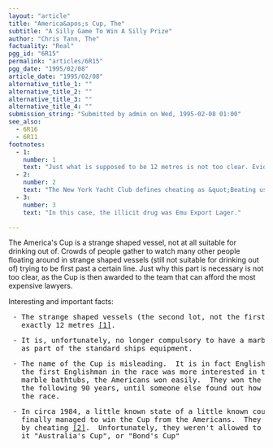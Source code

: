 ```yaml
---
layout: "article"
title: "America&apos;s Cup, The"
subtitle: "A Silly Game To Win A Silly Prize"
author: "Chris Tann, The"
factuality: "Real"
pgg_id: "6R15"
permalink: "articles/6R15"
pgg_date: "1995/02/08"
article_date: "1995/02/08"
alternative_title_1: ""
alternative_title_2: ""
alternative_title_3: ""
alternative_title_4: ""
submission_string: "Submitted by admin on Wed, 1995-02-08 01:00"
see_also:
  - 6R16
  - 6R11
footnotes: 
  - 1:
    number: 1
    text: "Just what is supposed to be 12 metres is not too clear. Evidently, you need a pan-dimensional tape measure, that can measure length, weight, marble-bathtub quantity and bribes, all at the same time."
  - 2:
    number: 2
    text: "The New York Yacht Club defines cheating as &quot;Beating us using unfair means, such as better seamanship, better craftsmanship, imagination, devil worship, or illicit drugs [3]."
  - 3:
    number: 3
    text: "In this case, the illicit drug was Emu Export Lager."

---
```

<div>
<p>The America's Cup is a strange shaped vessel, not at all suitable for drinking out of. Crowds of people gather to watch many other people floating around in strange shaped vessels (still not suitable for drinking out of) trying to be first past a certain line. Just why this part is necessary is not too clear, as the Cup is then awarded to the team that can afford the most expensive lawyers.</p>
<p>Interesting and important facts:</p>
<pre>
 - The strange shaped vessels (the second lot, not the first one) are
   exactly 12 metres <a href="#footnote-body.1" name="footnote-link.1" class="footnote-link">[1]</a>.
</pre>
<pre>
 - It is, unfortunately, no longer compulsory to have a marble bathtub
   as part of the standard ships equipment.
</pre>
<pre>
 - The name of the Cup is misleading.  It is in fact English, but because
   the first Englishman in the race was more interested in tea and
   marble bathtubs, the Americans won easily.  They won the cup for
   the following 90 years, until someone else found out how to enter
   the race.
</pre>
<pre>
 - In circa 1984, a little known state of a little known country
   finally managed to win the Cup from the Americans.  They won it
   by cheating <a href="#footnote-body.2" name="footnote-link.2" class="footnote-link">[2]</a>.  Unfortunately, they weren't allowed to rename
   it "Australia's Cup", or "Bond's Cup"
</pre>
</div>
